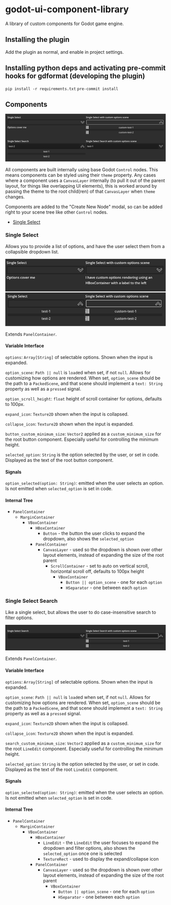 # godot-ui-component-library

A library of custom components for Godot game engine.

## Installing the plugin

Add the plugin as normal, and enable in project settings.

## Installing python deps and activating pre-commit hooks for gdformat (developing the plugin)

`pip install -r requirements.txt`
`pre-commit install`

## Components

![Components](./screenshots/all-components.png?raw=true "Components")

All components are built internally using base Godot `Control` nodes. This means components can be styled using their `theme` property. Any cases where a component uses a `CanvasLayer` internally (to pull it out of the parent layout, for things like overlapping UI elements), this is worked around by passing the theme to the root child(ren) of that `CanvasLayer` when `theme` changes.

Components are added to the "Create New Node" modal, so can be added right to your scene tree like other `Control` nodes.

- [Single Select](#single-select)

### Single Select

Allows you to provide a list of options, and have the user select them from a collapsible dropdown list.

![Single Select Closed](./screenshots/single-select-1.png?raw=true "Closed")
![Single Select Open](./screenshots/single-select-2.png?raw=true "Open")

Extends `PanelContainer`.

#### Variable Interface

`options`: `Array[String]` of selectable options. Shown when the input is expanded.

`option_scene`: `Path || null` is `load`ed when set, if not `null`. Allows for customizing how options are rendered. When set, `option_scene` should be the path to a `PackedScene`, and that scene should implement a `text: String` property as well as a `pressed` signal.

`option_scroll_height`: `float` height of scroll container for options, defaults to 100px.

`expand_icon`: `Texture2D` shown when the input is collapsed.

`collapse_icon`: `Texture2D` shown when the input is expanded.

`button_custom_minimum_size`: `Vector2` applied as a `custom_minimum_size` for the root button component. Especially useful for controlling the minimum height.

`selected_option`: `String` is the option selected by the user, or set in code. Displayed as the text of the root button component.

#### Signals

`option_selected(option: String)`: emitted when the user selects an option. Is not emitted when `selected_option` is set in code.

#### Internal Tree

- `PanelContainer`
  - `MarginContainer`
    - `VBoxContainer`
      - `HBoxContainer`
        - `Button` - the button the user clicks to expand the dropdown, also shows the `selected_option`
      - `PanelContainer`
        - `CanvasLayer` - used so the dropdown is shown over other layout elements, instead of expanding the size of the root parent
          - `ScrollContainer` - set to auto on vertical scroll, horizontal scroll off, defaults to 100px height
            - `VBoxContainer`
              - `Button || option_scene` - one for each `option`
              - `HSeparator` - one between each `option`

### Single Select Search

Like a single select, but allows the user to do case-insensitive search to filter options.

![Single Select Search](./screenshots/single-select-search-1.png?raw=true "Single Select Search")

Extends `PanelContainer`.

#### Variable Interface

`options`: `Array[String]` of selectable options. Shown when the input is expanded.

`option_scene`: `Path || null` is `load`ed when set, if not `null`. Allows for customizing how options are rendered. When set, `option_scene` should be the path to a `PackedScene`, and that scene should implement a `text: String` property as well as a `pressed` signal.

`expand_icon`: `Texture2D` shown when the input is collapsed.

`collapse_icon`: `Texture2D` shown when the input is expanded.

`search_custom_minimum_size`: `Vector2` applied as a `custom_minimum_size` for the root `LineEdit` component. Especially useful for controlling the minimum height.

`selected_option`: `String` is the option selected by the user, or set in code. Displayed as the text of the root `LineEdit` component.

#### Signals

`option_selected(option: String)`: emitted when the user selects an option. Is not emitted when `selected_option` is set in code.

#### Internal Tree

- `PanelContainer`
  - `MarginContainer`
    - `VBoxContainer`
      - `HBoxContainer`
        - `LineEdit` - the `LineEdit` the user focuses to expand the dropdown and filter options, also shows the `selected_option` once one is selected
        - `TextureRect` - used to display the expand/collapse icon
      - `PanelContainer`
        - `CanvasLayer` - used so the dropdown is shown over other layout elements, instead of expanding the size of the root parent
          - `VBoxContainer`
            - `Button || option_scene` - one for each `option`
            - `HSeparator` - one between each `option`
